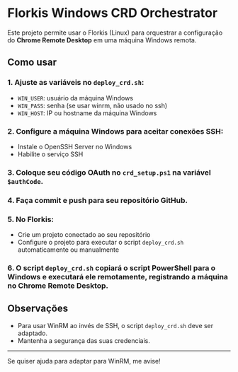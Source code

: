 # Florkis Windows CRD Orchestrator

Este projeto permite usar o Florkis (Linux) para orquestrar a configuração do **Chrome Remote Desktop** em uma máquina Windows remota.

## Como usar

### 1. Ajuste as variáveis no `deploy_crd.sh`:

- `WIN_USER`: usuário da máquina Windows
- `WIN_PASS`: senha (se usar winrm, não usado no ssh)
- `WIN_HOST`: IP ou hostname da máquina Windows

### 2. Configure a máquina Windows para aceitar conexões SSH:

- Instale o OpenSSH Server no Windows
- Habilite o serviço SSH

### 3. Coloque seu código OAuth no `crd_setup.ps1` na variável `$authCode`.

### 4. Faça commit e push para seu repositório GitHub.

### 5. No Florkis:

- Crie um projeto conectado ao seu repositório
- Configure o projeto para executar o script `deploy_crd.sh` automaticamente ou manualmente

### 6. O script `deploy_crd.sh` copiará o script PowerShell para o Windows e executará ele remotamente, registrando a máquina no Chrome Remote Desktop.

## Observações

- Para usar WinRM ao invés de SSH, o script `deploy_crd.sh` deve ser adaptado.
- Mantenha a segurança das suas credenciais.

---

Se quiser ajuda para adaptar para WinRM, me avise!
